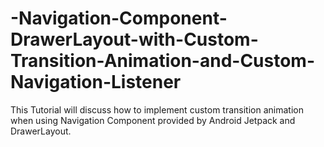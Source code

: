# -Navigation-Component-DrawerLayout-with-Custom-Transition-Animation-and-Custom-Navigation-Listener
This Tutorial will discuss how to implement custom transition animation when using Navigation Component provided by Android Jetpack and DrawerLayout.
